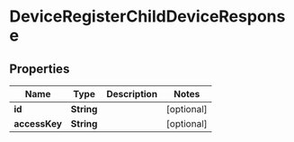

# DeviceRegisterChildDeviceResponse


## Properties

| Name | Type | Description | Notes |
|------------ | ------------- | ------------- | -------------|
|**id** | **String** |  |  [optional] |
|**accessKey** | **String** |  |  [optional] |



